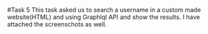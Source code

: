 #Task 5
This task asked us to search a username in a custom made website(HTML) and using Graphlql API and show the results.
I have attached the screenschots as well.
